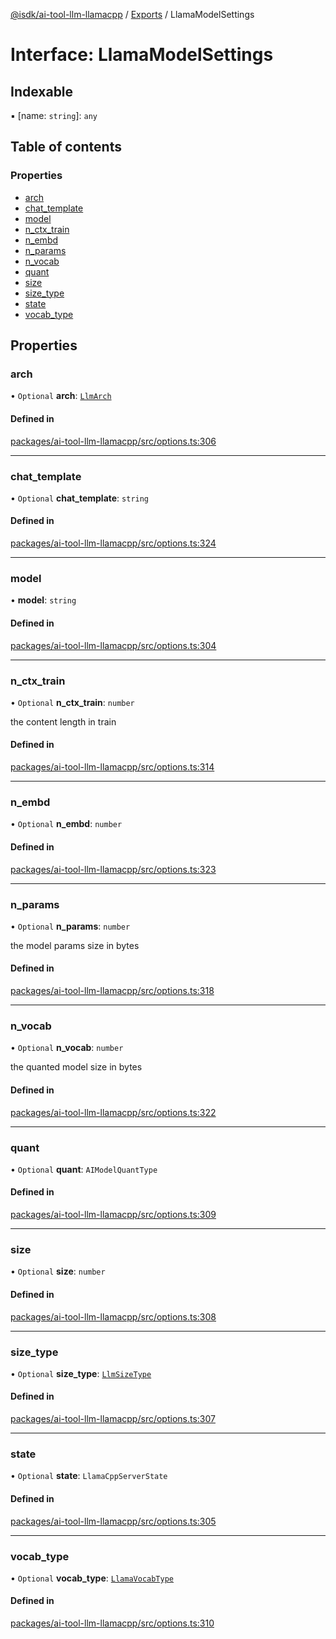 [@isdk/ai-tool-llm-llamacpp](../README.md) / [Exports](../modules.md) / LlamaModelSettings

# Interface: LlamaModelSettings

## Indexable

▪ [name: `string`]: `any`

## Table of contents

### Properties

- [arch](LlamaModelSettings.md#arch)
- [chat\_template](LlamaModelSettings.md#chat_template)
- [model](LlamaModelSettings.md#model)
- [n\_ctx\_train](LlamaModelSettings.md#n_ctx_train)
- [n\_embd](LlamaModelSettings.md#n_embd)
- [n\_params](LlamaModelSettings.md#n_params)
- [n\_vocab](LlamaModelSettings.md#n_vocab)
- [quant](LlamaModelSettings.md#quant)
- [size](LlamaModelSettings.md#size)
- [size\_type](LlamaModelSettings.md#size_type)
- [state](LlamaModelSettings.md#state)
- [vocab\_type](LlamaModelSettings.md#vocab_type)

## Properties

### arch

• `Optional` **arch**: [`LlmArch`](../enums/LlmArch.md)

#### Defined in

[packages/ai-tool-llm-llamacpp/src/options.ts:306](https://github.com/isdk/ai-tool-llm-llamacpp.js/blob/96e5e54d979071fb1b53199389afb36b9b11bf69/src/options.ts#L306)

___

### chat\_template

• `Optional` **chat\_template**: `string`

#### Defined in

[packages/ai-tool-llm-llamacpp/src/options.ts:324](https://github.com/isdk/ai-tool-llm-llamacpp.js/blob/96e5e54d979071fb1b53199389afb36b9b11bf69/src/options.ts#L324)

___

### model

• **model**: `string`

#### Defined in

[packages/ai-tool-llm-llamacpp/src/options.ts:304](https://github.com/isdk/ai-tool-llm-llamacpp.js/blob/96e5e54d979071fb1b53199389afb36b9b11bf69/src/options.ts#L304)

___

### n\_ctx\_train

• `Optional` **n\_ctx\_train**: `number`

the content length in train

#### Defined in

[packages/ai-tool-llm-llamacpp/src/options.ts:314](https://github.com/isdk/ai-tool-llm-llamacpp.js/blob/96e5e54d979071fb1b53199389afb36b9b11bf69/src/options.ts#L314)

___

### n\_embd

• `Optional` **n\_embd**: `number`

#### Defined in

[packages/ai-tool-llm-llamacpp/src/options.ts:323](https://github.com/isdk/ai-tool-llm-llamacpp.js/blob/96e5e54d979071fb1b53199389afb36b9b11bf69/src/options.ts#L323)

___

### n\_params

• `Optional` **n\_params**: `number`

the model params size in bytes

#### Defined in

[packages/ai-tool-llm-llamacpp/src/options.ts:318](https://github.com/isdk/ai-tool-llm-llamacpp.js/blob/96e5e54d979071fb1b53199389afb36b9b11bf69/src/options.ts#L318)

___

### n\_vocab

• `Optional` **n\_vocab**: `number`

the quanted model size in bytes

#### Defined in

[packages/ai-tool-llm-llamacpp/src/options.ts:322](https://github.com/isdk/ai-tool-llm-llamacpp.js/blob/96e5e54d979071fb1b53199389afb36b9b11bf69/src/options.ts#L322)

___

### quant

• `Optional` **quant**: `AIModelQuantType`

#### Defined in

[packages/ai-tool-llm-llamacpp/src/options.ts:309](https://github.com/isdk/ai-tool-llm-llamacpp.js/blob/96e5e54d979071fb1b53199389afb36b9b11bf69/src/options.ts#L309)

___

### size

• `Optional` **size**: `number`

#### Defined in

[packages/ai-tool-llm-llamacpp/src/options.ts:308](https://github.com/isdk/ai-tool-llm-llamacpp.js/blob/96e5e54d979071fb1b53199389afb36b9b11bf69/src/options.ts#L308)

___

### size\_type

• `Optional` **size\_type**: [`LlmSizeType`](../enums/LlmSizeType.md)

#### Defined in

[packages/ai-tool-llm-llamacpp/src/options.ts:307](https://github.com/isdk/ai-tool-llm-llamacpp.js/blob/96e5e54d979071fb1b53199389afb36b9b11bf69/src/options.ts#L307)

___

### state

• `Optional` **state**: `LlamaCppServerState`

#### Defined in

[packages/ai-tool-llm-llamacpp/src/options.ts:305](https://github.com/isdk/ai-tool-llm-llamacpp.js/blob/96e5e54d979071fb1b53199389afb36b9b11bf69/src/options.ts#L305)

___

### vocab\_type

• `Optional` **vocab\_type**: [`LlamaVocabType`](../enums/LlamaVocabType.md)

#### Defined in

[packages/ai-tool-llm-llamacpp/src/options.ts:310](https://github.com/isdk/ai-tool-llm-llamacpp.js/blob/96e5e54d979071fb1b53199389afb36b9b11bf69/src/options.ts#L310)
